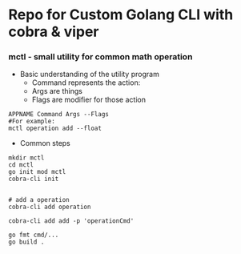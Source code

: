 # Repo for Custom Golang CLI with cobra & viper


### mctl - small utility for common math operation

* Basic understanding of the utility program
    * Command represents the action:
    * Args are things
    * Flags are modifier for those action

```
APPNAME Command Args --Flags
#For example: 
mctl operation add --float
```

* Common steps
```
mkdir mctl
cd mctl
go init mod mctl
cobra-cli init 


# add a operation 
cobra-cli add operation

cobra-cli add add -p 'operationCmd'

go fmt cmd/...
go build .
```

